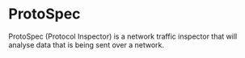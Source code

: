 ProtoSpec
=========

ProtoSpec (Protocol Inspector) is a network traffic inspector that will analyse data that is being sent over a network.